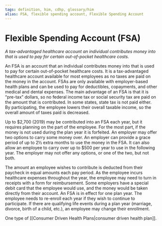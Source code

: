 ```yaml
---
tags: definition, him, cdhp, glossary/him
alias: FSA, flexible spending account, Flexible Spending Account
---
```

# Flexible Spending Account (FSA)
*A tax-advantaged healthcare account an individual contributes money into that is used to pay for certain out-of-pocket healthcare costs.*

An FSA is an account that an individual contributes money into that is used to pay for certain out-of-pocket healthcare costs. It is a tax-advantaged healthcare account available for most employees as no taxes are paid on the money in the account. FSAs are only available with employer-based health plans and can be used to pay for deductibles, copayments, and other medical and dental expenses. The main advantage of an FSA is that it is “pre-tax” dollars, so no federal income tax or social security tax are paid on the amount that is contributed. In some states, state tax is not paid either. By participating, the employee lowers their overall taxable income, so the overall amount of taxes paid is decreased.

Up to $2,700 (2019) may be contributed into an FSA each year, but it requires planning on the part of the employee. For the most part, if the money is not used during the plan year it is forfeited. An employer may offer two options to carry some money over. An employer can provide a grace period of up to 2½ extra months to use the money in the FSA. It can also allow an employee to carry over up to $500 per year to use in the following year. The employer may not offer any options, or one of the two, but not both.

The amount an employee wishes to contribute is deducted from their paycheck in equal amounts each pay period. As the employee incurs healthcare expenses throughout the year, the employee may need to turn in receipts with a form for reimbursement. Some employers have a special debit card that the employee would use, and the money would be taken directly from their account. An FSA is in effect for one plan year. The employee needs to re-enroll each year if they wish to continue to participate. If there are qualifying life events during a plan year (marriage, divorce, birth of a child, etc.), an employee may change their enrollment. 

One type of [[Consumer Driven Health Plans|consumer driven health plan]].